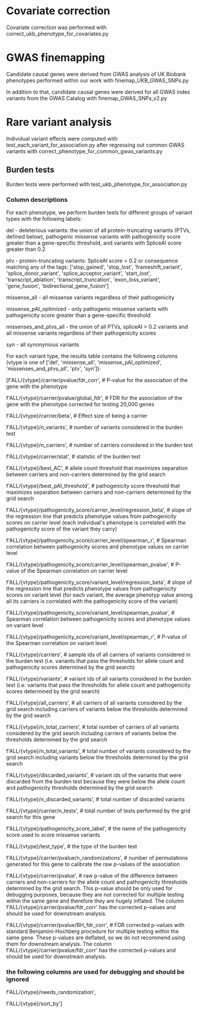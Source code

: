 # Covariate correction 
Covariate correction was performed with correct_ukb_phenotype_for_covariates.py

# GWAS finemapping

Candidate causal genes were derived from GWAS analysis of UK Biobank phenotypes performed within our work with finemap_UKB_GWAS_SNPs.py

In addition to that, candidate causal genes were derived for all GWAS index variants from the GWAS Catalog with finemap_GWAS_SNPs_v2.py

# Rare variant analysis

Individual variant effects were computed with test_each_variant_for_association.py after regressing out common GWAS variants with correct_phenotype_for_common_gwas_variants.py

## Burden tests
Burden tests were performed with test_ukb_phenotype_for_association.py

### Column descriptions
For each phenotype, we perform burden tests for different groups of variant types with the following labels:

del - deleterious variants: the union of all protein-truncating variants (PTVs, defined below), pathogenic missense variants with pathogenicity score greater than a gene-specific threshold, and variants with SpliceAI score greater than 0.2

ptv - protein-truncating variants: SpliceAI score > 0.2 or consequence matching any of the tags: ['stop_gained', 'stop_lost', 'frameshift_variant', 'splice_donor_variant', 'splice_acceptor_variant', 'start_lost', 'transcript_ablation', 'transcript_truncation', 'exon_loss_variant', 'gene_fusion', 'bidirectional_gene_fusion']

missense_all - all missense variants regardless of their pathogenicity

missense_pAI_optimized - only pathogenic missense variants with pathogenicity score greater than a gene-specific threshold

missenses_and_ptvs_all - the union of all PTVs, spliceAI > 0.2 variants and all missense variants regardless of their pathogenicity scores

syn - all synonymous variants


For each variant type, the results table contains the following columns (vtype is one of ['del', 'missense_all', 'missense_pAI_optimized', 'missenses_and_ptvs_all', 'ptv', 'syn']):


[f'ALL/{vtype}/carrier/pvalue/fdr_corr', # P-value for the association of the gene with the phenotype

 f'ALL/{vtype}/carrier/pvalue/global_fdr', # FDR for the association of the gene with the phenotype corrected for testing 20,000 genes

 f'ALL/{vtype}/carrier/beta', # Effect size of being a carrier

 f'ALL/{vtype}/n_variants', # number of variants considered in the burden test

 f'ALL/{vtype}/n_carriers', # number of carriers considered in the burden test

 f'ALL/{vtype}/carrier/stat', # statistic of the burden test

 f'ALL/{vtype}/best_AC', # allele count threshold that maximizes separation between carriers and non-carriers determined by the grid search

 f'ALL/{vtype}/best_pAI_threshold', # pathogenicity score threshold that maximizes separation between carriers and non-carriers determined by the grid search

 f'ALL/{vtype}/pathogenicity_score/carrier_level/regression_beta', # slope of the regression line that predicts phenotype values from pathogenicity scores on carrier level (each individual's phenotype is correlated with the pathogenicity score of the variant they carry)

 f'ALL/{vtype}/pathogenicity_score/carrier_level/spearman_r', # Spearman correlation between pathogenicity scores and phenotype values on carrier level

 f'ALL/{vtype}/pathogenicity_score/carrier_level/spearman_pvalue', # P-value of the Spearman correlation on carrier level

 f'ALL/{vtype}/pathogenicity_score/variant_level/regression_beta', # slope of the regression line that predicts phenotype values from pathogenicity scores on variant level (for each variant, the average phenotyp value among all its carriers is correlated  with the pathogenicity score of the variant)

 f'ALL/{vtype}/pathogenicity_score/variant_level/spearman_pvalue', # Spearman correlation between pathogenicity scores and phenotype values on variant level

 f'ALL/{vtype}/pathogenicity_score/variant_level/spearman_r', # P-value of the Spearman correlation on variant level

 f'ALL/{vtype}/carriers', # sample ids of all carriers of variants considered in the burden test (i.e. variants that pass the thresholds for allele count and pathogenicity scores determined by the grid search)

 f'ALL/{vtype}/variants', # variant ids of all variants considered in the burden test (i.e. variants that pass the thresholds for allele count and pathogenicity scores determined by the grid search)

 f'ALL/{vtype}/all_carriers', # all carriers of all variants considered by the grid search including carriers of variants below the thresholds determined by the grid search

 f'ALL/{vtype}/n_total_carriers', # total number of carriers of all variants considered by the grid search including carriers of variants below the thresholds determined by the grid search

 f'ALL/{vtype}/n_total_variants', # total number of variants considered by the grid search including variants below the thresholds determined by the grid search

 f'ALL/{vtype}/discarded_variants', # variant ids of the variants that were discarded from the burden test because they were below the allele count and pathogenicity thresholds determined by the grid search

 f'ALL/{vtype}/n_discarded_variants', # total number of discarded variants

 f'ALL/{vtype}/carrier/n_tests', # total number of tests performed by the grid search for this gene

 f'ALL/{vtype}/pathogenicity_score_label', # the name of the pathogenicity score used to score missense variants

 f'ALL/{vtype}/test_type', # the type of the burden test

 f'ALL/{vtype}/carrier/pvalue/n_randomizations', # number of permutations generated for this gene to calibrate the raw p-values of the association

 f'ALL/{vtype}/carrier/pvalue', # raw p-value of the difference between carriers and non-carriers for the allele count and pathogenicity thresholds determined by the grid search. This p-value should be only used for debugging purposes, because they are not corrected for multiple testing within the same gene and therefore they are hugely inflated. The column f'ALL/{vtype}/carrier/pvalue/fdr_corr' has the corrected p-values and should be used for downstream analysis.

 f'ALL/{vtype}/carrier/pvalue/BH_fdr_corr', # FDR corrected p-values with standard Benjamini-Hochberg procedure for multiple testing within the same gene. These p-values are deflated, so we do not recommend using them for downstream analysis. The column f'ALL/{vtype}/carrier/pvalue/fdr_corr' has the corrected p-values and should be used for downstream analysis.

 ### the following columns are used for debugging and should be ignored
 f'ALL/{vtype}/needs_randomization', 

 f'ALL/{vtype}/sort_by']